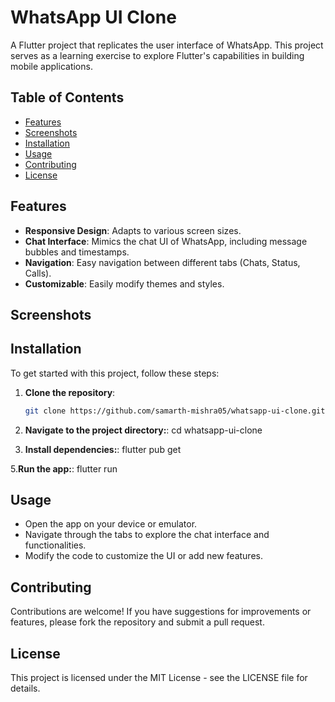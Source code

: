 # WhatsApp UI Clone

A Flutter project that replicates the user interface of WhatsApp. This project serves as a learning exercise to explore Flutter's capabilities in building mobile applications.

## Table of Contents

- [Features](#features)
- [Screenshots](#screenshots)
- [Installation](#installation)
- [Usage](#usage)
- [Contributing](#contributing)
- [License](#license)

## Features

- **Responsive Design**: Adapts to various screen sizes.
- **Chat Interface**: Mimics the chat UI of WhatsApp, including message bubbles and timestamps.
- **Navigation**: Easy navigation between different tabs (Chats, Status, Calls).
- **Customizable**: Easily modify themes and styles.

## Screenshots



## Installation

To get started with this project, follow these steps:

1. **Clone the repository**:
   ```bash
   git clone https://github.com/samarth-mishra05/whatsapp-ui-clone.git
2. **Navigate to the project directory:**:
   cd whatsapp-ui-clone
   
4. **Install dependencies:**:
   flutter pub get
   
5.**Run the app:**:
   flutter run

## Usage
- Open the app on your device or emulator.
- Navigate through the tabs to explore the chat interface and functionalities.
- Modify the code to customize the UI or add new features.

## Contributing
Contributions are welcome! If you have suggestions for improvements or features, please fork the repository and submit a pull request.

## License
This project is licensed under the MIT License - see the LICENSE file for details.
   
